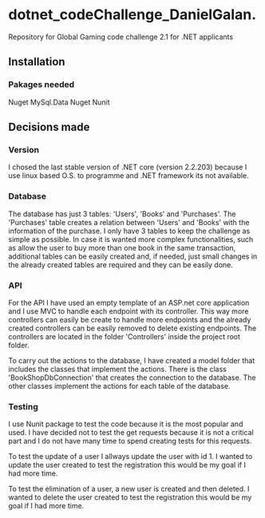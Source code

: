 # dotnet_codeChallenge_DanielGalan.
Repository for Global Gaming code challenge 2.1 for .NET applicants

## Installation

### Pakages needed
Nuget MySql.Data
Nuget Nunit

## Decisions made

### Version

I chosed the last stable version of .NET core (version 2.2.203) because I use linux based O.S. to programme and .NET framework its not available.

### Database

The database has just 3 tables: 'Users', 'Books' and 'Purchases'. The 'Purchases' table creates a relation between 'Users' and 'Books' with the information of the purchase. I only have 3 tables to keep the challenge as simple as possible. In case it is wanted more complex functionalities, such as allow the user to buy more than one book in the same transaction, additional tables can be easily created and, if needed, just small changes in the already created tables are required and they can be easily done.

### API

For the API I have used an empty template of an ASP.net core application and I use MVC to handle each endpoint with its controller.
This way more controllers can easily be create to handle more endpoints and the already created controllers can be easily removed to delete existing endpoints.
The controllers are located in the folder 'Controllers' inside the project root folder.

To carry out the actions to the database, I have created a model folder that includes the classes that implement the actions.
There is the class 'BookShopDbConnection' that creates the connection to the database. The other classes implement the actions for each table of the database.  

### Testing

I use Nunit package to test the code because it is the most popular and used. I have decided not to test the get requests because it is not a critical part and I do not have many time to spend creating tests for this requests.

To test the update of a user I allways update the user with id 1. I wanted to update the user created to test the registration this would be my goal if I had more time.

To test the elimination of a user, a new user is created and then deleted. I wanted to delete the user created to test the registration this would be my goal if I had more time.

##